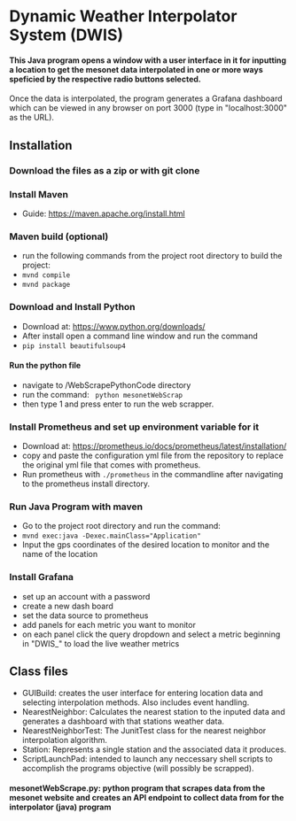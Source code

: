 # Dynamic Weather Interpolator System (DWIS)

#### This Java program opens a window with a user interface in it for inputting a location to get the mesonet data interpolated in one or more ways speficied by the respective radio buttons selected.
Once the data is interpolated, the program generates a Grafana dashboard which can be viewed in any browser on port 3000 (type in "localhost:3000" as the URL).

## Installation
### Download the files as a zip or with git clone
### Install Maven
   * Guide: https://maven.apache.org/install.html
### Maven build (optional)
   * run the following commands from the project root directory to build the project:
   * ``` mvnd compile ```
   * ``` mvnd package ```
### Download and Install Python
   * Download at: https://www.python.org/downloads/
   * After install open a command line window and run the command
   * ``` pip install beautifulsoup4 ```
#### Run the python file
   * navigate to /WebScrapePythonCode directory
   * run the command: ``` python mesonetWebScrap```
   * then type 1 and press enter to run the web scrapper. 
### Install Prometheus and set up environment variable for it
   * Download at: https://prometheus.io/docs/prometheus/latest/installation/
   * copy and paste the configuration yml file from the repository to replace the original yml file that comes with prometheus.
   * Run prometheus with ``` ./prometheus ``` in the commandline after navigating to the prometheus install directory.
### Run Java Program with maven
   * Go to the project root directory and run the command:
   * ``` mvnd exec:java -Dexec.mainClass="Application" ```
   * Input the gps coordinates of the desired location to monitor and the name of the location
### Install Grafana
   * set up an account with a password
   * create a new dash board
   * set the data source to prometheus
   * add panels for each metric you want to monitor
   * on each panel click the query dropdown and select a metric beginning in "DWIS_" to load the live weather metrics








## Class files
  * GUIBuild: creates the user interface for entering location data and selecting interpolation methods. Also includes event handling.
  * NearestNeighbor: Calculates the nearest station to the inputed data and generates a dashboard with that stations weather data.
  * NearestNeighborTest: The JunitTest class for the nearest neighbor interpolation algorithm.
  * Station: Represents a single station and the associated data it produces.
  * ScriptLaunchPad: intended to launch any neccessary shell scripts to accomplish the programs objective (will possibly be scrapped).

#### mesonetWebScrape.py: python program that scrapes data from the mesonet website and creates an API endpoint to collect data from for the interpolator (java) program
